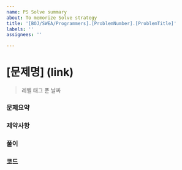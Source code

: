 ```yaml
---
name: PS Solve summary
about: To memorize Solve strategy
title: '[BOJ/SWEA/Programmers].[ProblemNumber].[ProblemTitle]'
labels: ''
assignees: ''

---
```


# [문제명] (link)

> 레벨
> 태그
> 푼 날짜

### 문제요약

### 제약사항

### 풀이

### 코드
